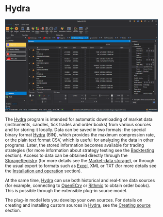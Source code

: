 # Hydra

![hydra main](../images/hydra_main.png)

The [Hydra]() program is intended for automatic downloading of market data (instruments, candles, tick trades and order books) from various sources and for storing it locally. Data can be saved in two formats: the special binary format [Hydra]() (BIN), which provides the maximum compression rate, or the plain text format CSV, which is useful for analyzing the data in other programs. Later, the stored information becomes available for trading strategies (for more information about strategy testing see the [Backtesting](api/testing.md) section). Access to data can be obtained directly through the [StorageRegistry](xref:StockSharp.Algo.Storages.StorageRegistry) (for more details see the [Market-data storage](api/market_data_storage.md)), or through the usual export to formats such as [Excel](https://en.wikipedia.org/wiki/Excel), XML or TXT (for more details see the [Installation and operation](hydra/installing_hydra.md) section).

At the same time, [Hydra]() can use both historical and real-time data sources (for example, connecting to [OpenECry](api/connectors/stock_market/openecry.md) or [Rithmic](api/connectors/stock_market/rithmic.md) to obtain order books). This is possible through the extensible plug-in source model.

The plug-in model lets you develop your own sources. For details on creating and installing custom sources in [Hydra](), see the [Creating source](hydra/create_new_souce.md) section.

